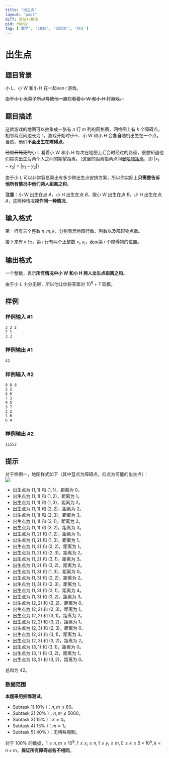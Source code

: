 ```yaml
---
title: "出生点"
layout: "post"
diff: 普及+/提高
pid: P6692
tag: ['数学', '2020', 'O2优化', '容斥']
---
```

# 出生点
## 题目背景

小 L、小 W 和小 H 在一起van♂游戏。

~~由于小 L 太菜了所以导致他一直在看着小 W 和小 H 打游戏。~~
## 题目描述

这款游戏的地图可以抽象成一张有 $n$ 行 $m$ 列的网格图，网格图上有 $k$ 个障碍点，相邻两点间边长为 $1$。游戏开始时~~小 L~~、小 W 和小 H 会**各自**随机出生在一个点。当然，他们**不会出生在障碍点**。

~~经常开局死的~~小 L 看着小 W 和小 H 每次在地图上汇合时经过的路径，很想知道他们每次出生后两个人之间的期望距离。（这里的距离指两点间[曼哈顿距离](https://www.luogu.com.cn/blog/xuxing/Distance-Algorithm)，即 $\left|x_1-x_2\right|+\left|y_1-y_2\right|$）

由于小 L 可以非常容易算出有多少种出生点安排方案，所以你实际上**只需要告诉他所有情况中他们两人距离之和**。

**注意**：小 W 出生在点 $A$，小 H 出生在点 $B$，跟小 W 出生在点 $B$，小 H 出生在点 $A$，这两种情况**视作同一种情况**。
## 输入格式

第一行有三个整数 $n,m,k$，分别表示地图行数、列数以及障碍物点数。

接下来有 $k$ 行，第 $i$ 行有两个正整数 $x_i,y_i$，表示第 $i$ 个障碍物的位置。
## 输出格式

一个整数，表示**所有情况中小 W 和小 H 两人出生点距离之和**。

由于小 L 十分无聊，所以他让你将答案对 $10^9+7$ 取模。
## 样例

### 样例输入 #1
```
3 3 2
2 1
3 3

```
### 样例输出 #1
```
42
```
### 样例输入 #2
```
9 8 8
3 2
4 6
7 3
9 5
3 7
2 2
1 6
6 4

```
### 样例输出 #2
```
11552
```
## 提示

对于样例一，地图样式如下（其中蓝点为障碍点，红点为可能的出生点）：  
![](https://cdn.luogu.com.cn/upload/image_hosting/3bq78rx7.png)

+ 出生点为 $(1,1)$ 和 $(1,1)$，距离为 $0$。
+ 出生点为 $(1,1)$ 和 $(1,2)$，距离为 $1$。
+ 出生点为 $(1,1)$ 和 $(1,3)$，距离为 $2$。
+ 出生点为 $(1,1)$ 和 $(2,2)$，距离为 $2$。
+ 出生点为 $(1,1)$ 和 $(2,3)$，距离为 $3$。
+ 出生点为 $(1,1)$ 和 $(3,1)$，距离为 $2$。
+ 出生点为 $(1,1)$ 和 $(3,2)$，距离为 $3$。
+ 出生点为 $(1,2)$ 和 $(1,2)$，距离为 $0$。
+ 出生点为 $(1,2)$ 和 $(1,3)$，距离为 $1$。
+ 出生点为 $(1,2)$ 和 $(2,2)$，距离为 $1$。
+ 出生点为 $(1,2)$ 和 $(2,3)$，距离为 $2$。
+ 出生点为 $(1,2)$ 和 $(3,1)$，距离为 $3$。
+ 出生点为 $(1,2)$ 和 $(3,2)$，距离为 $2$。
+ 出生点为 $(1,3)$ 和 $(1,3)$，距离为 $0$。
+ 出生点为 $(1,3)$ 和 $(2,2)$，距离为 $2$。
+ 出生点为 $(1,3)$ 和 $(2,3)$，距离为 $1$。
+ 出生点为 $(1,3)$ 和 $(3,1)$，距离为 $4$。
+ 出生点为 $(1,3)$ 和 $(3,2)$，距离为 $3$。
+ 出生点为 $(2,2)$ 和 $(2,2)$，距离为 $0$。
+ 出生点为 $(2,2)$ 和 $(2,3)$，距离为 $1$。
+ 出生点为 $(2,2)$ 和 $(3,1)$，距离为 $2$。
+ 出生点为 $(2,2)$ 和 $(3,2)$，距离为 $1$。
+ 出生点为 $(2,3)$ 和 $(2,3)$，距离为 $0$。
+ 出生点为 $(2,3)$ 和 $(3,1)$，距离为 $3$。
+ 出生点为 $(2,3)$ 和 $(3,2)$，距离为 $2$。
+ 出生点为 $(3,1)$ 和 $(3,1)$，距离为 $0$。
+ 出生点为 $(3,1)$ 和 $(3,2)$，距离为 $1$。
+ 出生点为 $(3,2)$ 和 $(3,2)$，距离为 $0$。

总和为 $42$。

### 数据范围

**本题采用捆绑测试。**

+ Subtask 1( $10\%$ )：$n,m\leq 80$。
+ Subtask 2( $20\%$ )：$n,m\leq 5000$。
+ Subtask 3( $15\%$ )：$k=0$。
+ Subtask 4( $15\%$ )：$m=1$。
+ Subtask 5( $40\%$ )：无特殊限制。

对于 $100\%$ 的数据，$1\leq n,m\leq 10^9,1\leq x_i\leq n,1\leq y_i\leq m,0\leq k\leq 5\times 10^5,k<n\times m$，**保证所有障碍点各不相同**。
